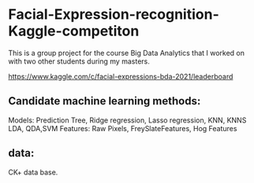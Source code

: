 # Facial-Expression-recognition-Kaggle-competiton
This is a group project for the course Big Data Analytics that I worked on with two other students during my masters.

https://www.kaggle.com/c/facial-expressions-bda-2021/leaderboard

## Candidate machine learning methods:
Models: Prediction Tree, Ridge regression, Lasso regression, KNN, KNNS LDA, QDA,SVM
Features: Raw Pixels, FreySlateFeatures, Hog Features

## data:
CK+ data base.
